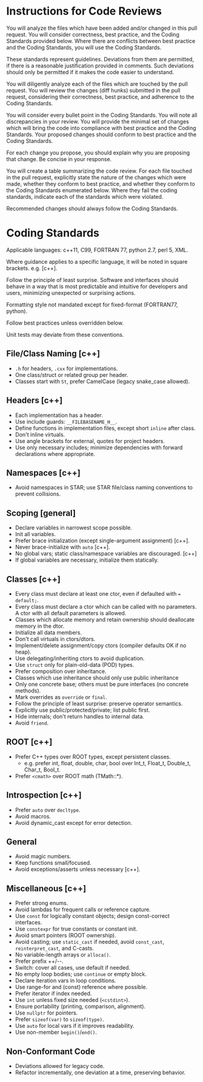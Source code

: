 # Instructions for Code Reviews

You will analyze the files which have been added and/or changed in this pull request.  You will consider correctness,
best practice, and the Coding Standards provided below.  Where there are
conflicts between best practice and the Coding Standards, you will use the Coding Standards.

These standards represent guidelines.  Deviations from them are permitted, if there is a reasonable
justification provided in comments.  Such deviations should only be permitted if it makes the code
easier to understand.

You will diligently analyze each of the files which are touched by the pull request.  You will review the
changes (diff hunks) submitted in the pull request, considering their correctness, best practice, and adherence to the Coding Standards.

You will consider every bullet point in the Coding Standards.  You will note all discrepancies in your review.
You will provide the minimal set of changes which will bring the code into compliance with best practice and
the Coding Standards.  Your proposed changes should conform to best practice and the Coding Standards.

For each change you propose, you should explain why you are proposing that change.  Be concise in your response.

You will create a table summarizing the code review.  For each file touched in the pull request, explicitly state the nature
of the changes which were made, whether they conform to best practice, and whether they conform to the Coding
Standards enumerated below.  Where they fail the coding standards, indicate each of the standards which were violated.

Recommended changes should always follow the Coding Standards.

# Coding Standards

Applicable languages: c++11, C99, FORTRAN 77, python 2.7, perl 5, XML.

Where guidance applies to a specific language, it will be noted in square brackets.  e.g. [c++].

Follow the principle of least surprise.  Software and interfaces should behave in a way that is most predictable and intuitive for developers
and users, minimizing unexpected or surprising actions.

Formatting style not mandated except for fixed-format (FORTRAN77, python).

Follow best practices unless overridden below. 

Unit tests may deviate from these conventions.

## File/Class Naming [c++]
* `.h` for headers, `.cxx` for implementations.
* One class/struct or related group per header.
* Classes start with `St`, prefer CamelCase (legacy snake_case allowed).

## Headers [c++]
* Each implementation has a header.
* Use include guards: `__FILEBASENAME_H__`.
* Define functions in implementation files, except short `inline` after class.
* Don't inline virtuals.
* Use angle brackets for external, quotes for project headers.
* Use only necessary includes; minimize dependencies with forward declarations where appropriate.

## Namespaces [c++]
* Avoid namespaces in STAR; use STAR file/class naming conventions to prevent collisions.

## Scoping [general]
* Declare variables in narrowest scope possible.
* Init all variables.
* Prefer brace initialization (except single-argument assignment) [c++].
* Never brace-initialize with `auto` [c++].
* No global vars; static class/namespace variables are discouraged. [c++]
* If global variables are necessary, initialize them statically.


## Classes [c++]
* Every class must declare at least one ctor, even if defaulted with `= default;`.
* Every class must declare a ctor which can be called with no parameters. A ctor with all default parameters is allowed.
* Classes which allocate memory and retain ownership should deallocate memory in the dtor.
* Initialize all data members.
* Don't call virtuals in ctors/dtors.
* Implement/delete assignment/copy ctors (compiler defaults OK if no heap).
* Use delegating/inheriting ctors to avoid duplication.
* Use `struct` only for plain-old-data (POD) types.
* Prefer composition over inheritance.
* Classes which use inheritance should only use public inheritance
* Only one concrete base; others must be pure interfaces (no concrete methods).
* Mark overrides as `override` or `final`.
* Follow the principle of least surprise: preserve operator semantics.
* Explicitly use public/protected/private; list public first.
* Hide internals; don't return handles to internal data.
* Avoid `friend`.

## ROOT [c++]
* Prefer C++ types over ROOT types, except persistent classes.
  * e.g. prefer int, float, double, char, bool over Int_t, Float_t, Double_t, Char_t, Bool_t.
* Prefer `<cmath>` over ROOT math (TMath::*).

## Introspection [c++]
* Prefer `auto` over `decltype`.
* Avoid macros.
* Avoid dynamic_cast except for error detection.

## General
* Avoid magic numbers.
* Keep functions small/focused.
* Avoid exceptions/asserts unless necessary [c++].

## Miscellaneous [c++]
* Prefer strong enums.
* Avoid lambdas for frequent calls or reference capture.
* Use `const` for logically constant objects; design const-correct interfaces.
* Use `constexpr` for true constants or constant init.
* Avoid smart pointers (ROOT ownership).
* Avoid casting; use `static_cast` if needed, avoid `const_cast`, `reinterpret_cast`, and C-casts.
* No variable-length arrays or `alloca()`.
* Prefer prefix ++/--.
* Switch: cover all cases, use default if needed.
* No empty loop bodies; use `continue` or empty block.
* Declare iteration vars in loop conditions.
* Use range-for and (const) reference where possible.
* Prefer iterator if index needed.
* Use `int` unless fixed size needed (`<cstdint>`).
* Ensure portability (printing, comparison, alignment).
* Use `nullptr` for pointers.
* Prefer `sizeof(var)` to `sizeof(type)`.
* Use `auto` for local vars if it improves readability.
* Use non-member `begin()`/`end()`.

## Non-Conformant Code
* Deviations allowed for legacy code.
* Refactor incrementally, one deviation at a time, preserving behavior.





